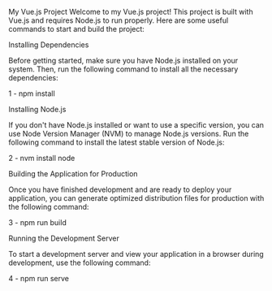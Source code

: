 My Vue.js Project
Welcome to my Vue.js project! This project is built with Vue.js and requires Node.js to run properly. Here are some useful commands to start and build the project:

Installing Dependencies

Before getting started, make sure you have Node.js installed on your system. Then, run the following command to install all the necessary dependencies:

1 - npm install

Installing Node.js

If you don't have Node.js installed or want to use a specific version, you can use Node Version Manager (NVM) to manage Node.js versions. Run the following command to install the latest stable version of Node.js:

2 - nvm install node

Building the Application for Production

Once you have finished development and are ready to deploy your application, you can generate optimized distribution files for production with the following command:

3 - npm run build

Running the Development Server

To start a development server and view your application in a browser during development, use the following command:

4 - npm run serve
